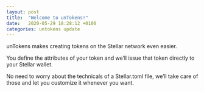 ```yaml
---
layout: post
title:  "Welcome to unTokens!"
date:   2020-05-29 18:28:12 +0100
categories: untokens update
---
```

unTokens makes creating tokens on the Stellar network even easier. 

You define the attributes of your token and we’ll issue that token directly to your Stellar wallet. 

No need to worry about the technicals of a Stellar.toml file, we’ll take care of those and let you customize it whenever you want.
